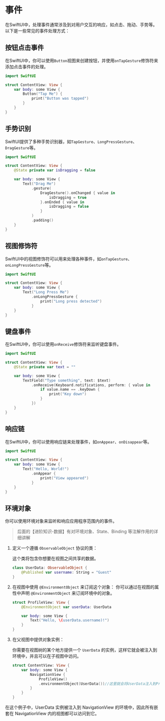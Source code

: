 # 事件

在SwiftUI中，处理事件通常涉及到对用户交互的响应，如点击、拖动、手势等。以下是一些常见的事件处理方式：

## 按钮点击事件

在SwiftUI中，你可以使用`Button`视图来创建按钮，并使用`onTapGesture`修饰符来添加点击事件的处理。

```swift
import SwiftUI

struct ContentView: View {
    var body: some View {
        Button("Tap Me") {
            print("Button was tapped")
        }
    }
}
```

## 手势识别

SwiftUI提供了多种手势识别器，如`TapGesture`、`LongPressGesture`、`DragGesture`等。

```swift
import SwiftUI

struct ContentView: View {
    @State private var isDragging = false

    var body: some View {
        Text("Drag Me")
            .gesture(
                DragGesture().onChanged { value in
                    isDragging = true
                }.onEnded { value in
                    isDragging = false
                }
            )
            .padding()
    }
}
```

## 视图修饰符

SwiftUI中的视图修饰符可以用来处理各种事件，如`onTapGesture`、`onLongPressGesture`等。

```swift
import SwiftUI

struct ContentView: View {
    var body: some View {
        Text("Long Press Me")
            .onLongPressGesture {
                print("Long press detected")
            }
    }
}
```

## 键盘事件

在SwiftUI中，你可以使用`onReceive`修饰符来监听键盘事件。

```swift
import SwiftUI

struct ContentView: View {
    @State private var text = ""

    var body: some View {
        TextField("Type something", text: $text)
            .onReceive(Keyboard.notifications, perform: { value in
                if value.name == .keyDown {
                    print("Key down")
                }
            })
    }
}
```

## 响应链

在SwiftUI中，你可以使用响应链来处理事件，如`onAppear`、`onDisappear`等。

```swift
import SwiftUI

struct ContentView: View {
    var body: some View {
        Text("Hello, World!")
            .onAppear {
                print("View appeared")
            }
    }
}
```

## 环境对象

你可以使用环境对象来监听和响应应用程序范围内的事件。
>后面的【进阶知识-数据】有对环境对象、State、Binding 等注解作用的详细讲解

1. 定义一个遵循 `ObservableObject` 协议的类：

    这个类将包含你想要在视图之间共享的数据。

    ```swift
    class UserData: ObservableObject {
        @Published var username: String = "Guest"
    }
    ```

2. 在视图中使用 `@EnvironmentObject` 来订阅这个对象：
    你可以通过在视图的属性中声明 `@EnvironmentObject` 来订阅环境中的对象。

    ```swift
    struct ProfileView: View {
        @EnvironmentObject var userData: UserData

        var body: some View {
            Text("Hello, \(userData.username)!")
        }
    }
    ```

3. 在父视图中提供对象实例：

    你需要在视图树的某个地方提供一个 `UserData` 的实例，这样它就会被注入到环境中，并且可以在子视图中访问。

    ```swift
    struct ContentView: View {
        var body: some View {
            NavigationView {
                ProfileView()
                .environmentObject(UserData())//这里就会将UserData注入到ProfileView中
            }
        }
    }
    ```

在这个例子中，UserData 实例被注入到 NavigationView 的环境中，因此所有嵌套在 NavigationView 内的视图都可以访问到它。
